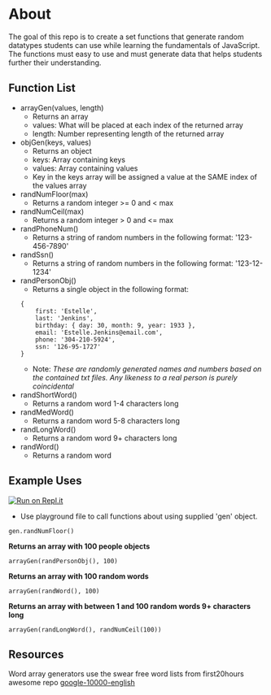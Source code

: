 # About
The goal of this repo is to create a set functions that generate random datatypes students can use while learning the fundamentals of JavaScript. The functions must easy to use and must generate data that helps students further their understanding.

## Function List
- arrayGen(values, length)
    - Returns an array
    - values: What will be placed at each index of the returned array
    - length: Number representing length of the returned array
- objGen(keys, values)
    - Returns an object
    - keys: Array containing keys
    - values: Array containing values
    - Key in the keys array will be assigned a value at the SAME index of the values array
- randNumFloor(max)
    - Returns a random integer >= 0 and < max
- randNumCeil(max)
    - Returns a random integer > 0 and <= max
- randPhoneNum()
    - Returns a string of random numbers in the following format:
    '123-456-7890'
- randSsn()
    - Returns a string of random numbers in the following format:
    '123-12-1234'
- randPersonObj()
    - Returns a single object in the following format:
    ```
    {
        first: 'Estelle',
        last: 'Jenkins',
        birthday: { day: 30, month: 9, year: 1933 },
        email: 'Estelle.Jenkins@email.com',
        phone: '304-210-5924',
        ssn: '126-95-1727'
    }
    ```
    - Note: *These are randomly generated names and numbers based on the contained txt files. Any likeness to a real person is purely coincidental*
- randShortWord()
    - Returns a random word 1-4 characters long
- randMedWord()
    - Returns a random word 5-8 characters long
- randLongWord()
    - Returns a random word 9+ characters long
- randWord()
    - Returns a random word

## Example Uses
[![Run on Repl.it](https://repl.it/badge/github/palmytree/random-generator)](https://repl.it/github/palmytree/random-generator)
- Use playground file to call functions about using supplied 'gen' object.
```JS
gen.randNumFloor()
```


**Returns an array with 100 people objects**
```JS
arrayGen(randPersonObj(), 100)
```

**Returns an array with 100 random words**
```JS
arrayGen(randWord(), 100)
```

**Returns an array with between 1 and 100 random words 9+ characters long**
```JS
arrayGen(randLongWord(), randNumCeil(100))
```

## Resources
Word array generators use the swear free word lists from first20hours awesome repo
[google-10000-english](https://github.com/first20hours/google-10000-english)